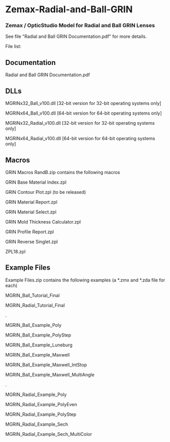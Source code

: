# Zemax-Radial-and-Ball-GRIN
### Zemax / OpticStudio Model for Radial and Ball GRIN Lenses

See file "Radial and Ball GRIN Documentation.pdf" for more details.

File list:
## Documentation
Radial and Ball GRIN Documentation.pdf

## DLLs
MGRINx32_Ball_v100.dll [32-bit version for 32-bit operating systems only]

MGRINx64_Ball_v100.dll [64-bit version for 64-bit operating systems only]

MGRINx32_Radial_v100.dll [32-bit version for 32-bit operating systems only]

MGRINx64_Radial_v100.dll [64-bit version for 64-bit operating systems only]

## Macros
GRIN Macros RandB.zip contains the following macros

GRIN Base Material Index.zpl

GRIN Contour Plot.zpl (to be released)

GRIN Material Report.zpl

GRIN Material Select.zpl

GRIN Mold Thickness Calculator.zpl

GRIN Profile Report.zpl

GRIN Reverse Singlet.zpl

ZPL18.zpl

## Example Files
Example Files.zip contains the following examples (a *.zmx and *.zda file for each)

MGRIN_Ball_Tutorial_Final

MGRIN_Radial_Tutorial_Final

.


MGRIN_Ball_Example_Poly

MGRIN_Ball_Example_PolyStep 

MGRIN_Ball_Example_Luneburg 

MGRIN_Ball_Example_Maxwell

MGRIN_Ball_Example_Maxwell_IntStop

MGRIN_Ball_Example_Maxwell_MultiAngle

.

MGRIN_Radial_Example_Poly

MGRIN_Radial_Example_PolyEven

MGRIN_Radial_Example_PolyStep

MGRIN_Radial_Example_Sech

MGRIN_Radial_Example_Sech_MultiColor




